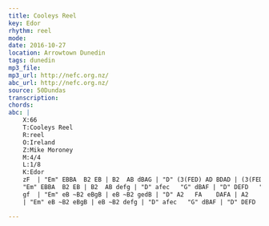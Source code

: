 ```yaml
---
title: Cooleys Reel
key: Edor
rhythm: reel
mode:
date: 2016-10-27
location: Arrowtown Dunedin
tags: dunedin
mp3_file:
mp3_url: http://nefc.org.nz/
abc_url: http://nefc.org.nz/
source: 50Dundas
transcription:
chords: 
abc: |
    X:66
    T:Cooleys Reel
    R:reel
    O:Ireland
    Z:Mike Moroney
    M:4/4
    L:1/8
    K:Edor
    zF  | "Em" EBBA  B2 EB | B2  AB dBAG | "D" (3(FED) AD BDAD | (3(FED)   AD  BAGF |
    "Em" EBBA  B2 EB | B2  AB defg | "D" afec   "G" dBAF | "D" DEFD   "Em" E2 :|
    gf  | "Em" eB ~B2 eBgB | eB ~B2 gedB | "D" A2   FA    DAFA | A2     FA     defg |
    | "Em" eB ~B2 eBgB | eB ~B2 defg | "D" afec   "G" dBAF | "D" DEFD   "Em" E2 :|

---
```

